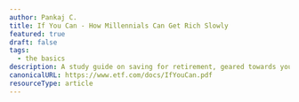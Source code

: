 ```yaml
---
author: Pankaj C.
title: If You Can - How Millennials Can Get Rich Slowly
featured: true
draft: false
tags:
  - the basics
description: A study guide on saving for retirement, geared towards young people but useful for any age. William Bernstein, author of several books on investing, released this free online booklet.
canonicalURL: https://www.etf.com/docs/IfYouCan.pdf
resourceType: article
---
```

